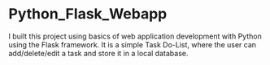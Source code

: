# Python_Flask_Webapp
I built this project using basics of web application development with Python using the Flask framework. It is a simple Task Do-List, where the user can add/delete/edit a task and store it in a local database.

